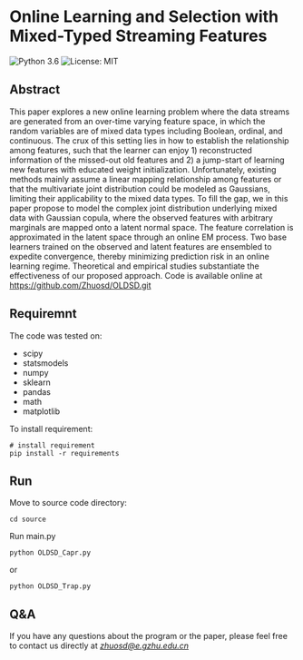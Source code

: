 # Online Learning and Selection with Mixed-Typed Streaming Features

![Python 3.6](https://img.shields.io/badge/python-3.6-green.svg)
![License: MIT](https://img.shields.io/badge/License-MIT-green.svg)

## Abstract
This paper explores a new online learning problem where the data streams are generated from an over-time varying feature
space, in which the random variables are of mixed data types including Boolean, ordinal, and continuous. The crux of this setting lies in
how to establish the relationship among features, such that the learner can enjoy 1) reconstructed information of the missed-out old
features and 2) a jump-start of learning new features with educated weight initialization. Unfortunately, existing methods mainly assume a
linear mapping relationship among features or that the multivariate joint distribution could be modeled as Gaussians, limiting their
applicability to the mixed data types. To fill the gap, we in this paper propose to model the complex joint distribution underlying mixed data
with Gaussian copula, where the observed features with arbitrary marginals are mapped onto a latent normal space. The feature
correlation is approximated in the latent space through an online EM process. Two base learners trained on the observed and latent
features are ensembled to expedite convergence, thereby minimizing prediction risk in an online learning regime. Theoretical and
empirical studies substantiate the effectiveness of our proposed approach. Code is available online at https://github.com/Zhuosd/OLDSD.git

## Requiremnt

The code was tested on:

- scipy
- statsmodels
- numpy
- sklearn
- pandas
- math
- matplotlib

To install requirement:
```
# install requirement
pip install -r requirements
```

## Run
Move to source code directory:
```
cd source
```
Run main.py 
```
python OLDSD_Capr.py
```
or 
```
python OLDSD_Trap.py
```
## Q&A
If you have any questions about the program or the paper, please feel free to contact us directly at *zhuosd@e.gzhu.edu.cn*
